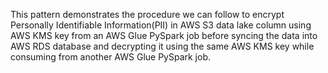 This pattern demonstrates the procedure we can follow to encrypt Personally Identifiable Information(PII) in AWS S3 data lake column using AWS KMS key from an AWS Glue PySpark job before syncing the data into AWS RDS database and decrypting it using the same AWS KMS key while consuming from another AWS Glue PySpark job.
